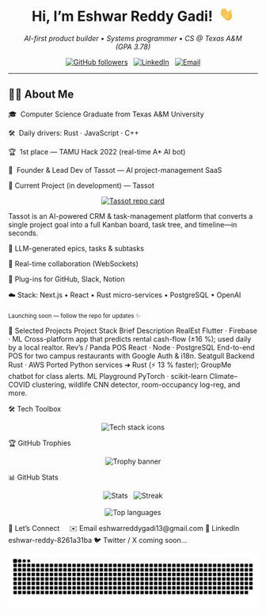 
<h1 align="center">
  Hi, I’m <strong>Eshwar&nbsp;Reddy&nbsp;Gadi</strong>!&nbsp;
  <img src="https://raw.githubusercontent.com/ABSphreak/ABSphreak/master/gifs/Hi.gif" width="30" alt="wave">
</h1>

<p align="center"><em>AI-first product builder • Systems programmer • CS @ Texas&nbsp;A&amp;M (GPA&nbsp;3.78)</em></p>

<p align="center">
  <a href="https://github.com/EshwarReddy13"><img src="https://img.shields.io/github/followers/EshwarReddy13?label=GitHub&style=social" alt="GitHub followers"></a>&nbsp;&nbsp;
  <a href="https://linkedin.com/in/eshwar-reddy-8261a31ba"><img src="https://img.shields.io/badge/Linked-In-blue?logo=linkedin&logoColor=white" alt="LinkedIn"></a>&nbsp;&nbsp;
  <a href="mailto:eshwarreddygadi13@gmail.com"><img src="https://img.shields.io/badge/Email-Me-d14836?logo=gmail&logoColor=white" alt="Email"></a>
</p>

---

## 🧑‍💻 About&nbsp;Me  

🎓  Computer Science Graduate from Texas A&M University

🛠  Daily drivers: Rust · JavaScript · C++ 

🏆  1st place — TAMU Hack 2022 (real-time A* AI bot)

🚀  Founder & Lead Dev of Tassot — AI project-management SaaS

🚧 Current Project (in development) — Tassot
<p align="center"> <a href="https://github.com/EshwarReddy13/Tassot"> <img src="https://github-readme-stats.vercel.app/api/pin/?username=EshwarReddy13&repo=Tassot&theme=tokyonight&show_owner=true" alt="Tassot repo card"> </a> </p>
Tassot is an AI-powered CRM & task-management platform that converts a single project goal into a full Kanban board, task tree, and timeline—in seconds.

🔮 LLM-generated epics, tasks & subtasks

🤝 Real-time collaboration (WebSockets)

🧩 Plug-ins for GitHub, Slack, Notion

☁️ Stack: Next.js • React • Rust micro-services • PostgreSQL • OpenAI

<sub>Launching soon — follow the repo for updates ✨</sub>

📌 Selected Projects
Project	Stack	Brief Description
RealEst	Flutter · Firebase · ML	Cross-platform app that predicts rental cash-flow (±16 %); used daily by a local realtor.
Rev’s / Panda POS	React · Node · PostgreSQL	End-to-end POS for two campus restaurants with Google Auth & i18n.
Seatgull Backend	Rust · AWS	Ported Python services ➜ Rust (⚡ 13 % faster); GroupMe chatbot for class alerts.
ML Playground	PyTorch · scikit-learn	Climate–COVID clustering, wildlife CNN detector, room-occupancy log-reg, and more.

🛠 Tech Toolbox
<p align="center"> <img src="https://skillicons.dev/icons?i=rust,python,cpp,ts,js,nodejs,react,nextjs,flutter,tailwind,docker,kubernetes,postgres,mongodb,redis,aws,gcp,firebase,linux,git,vscode,figma&theme=dark" alt="Tech stack icons"> </p>
🏆 GitHub Trophies 
<p align="center"> <img src="https://github-profile-trophy.vercel.app/?username=EshwarReddy13&theme=tokyonight&margin-w=10&title=Commit,Stars,Followers,Repositories,PullRequest" alt="Trophy banner"> </p>
📊 GitHub Stats
<p align="center"> <img src="https://github-readme-stats.vercel.app/api?username=EshwarReddy13&show_icons=true&theme=tokyonight&include_all_commits=true" width="420" alt="Stats">&nbsp;&nbsp; <img src="https://github-readme-streak-stats.herokuapp.com/?user=EshwarReddy13&theme=tokyonight" width="410" alt="Streak"><br><br> <img src="https://github-readme-stats.vercel.app/api/top-langs/?username=EshwarReddy13&layout=compact&theme=tokyonight" width="320" alt="Top languages"> </p>
🤝 Let’s Connect
 	 
✉️ Email	eshwarreddygadi13@gmail.com
💼 LinkedIn	eshwar-reddy-8261a31ba
🐦 Twitter / X	coming soon…

<p align="center"> <img src="https://raw.githubusercontent.com/platane/snk/output/github-contribution-grid-snake-dark.svg" alt="Snake animation"> </p>
